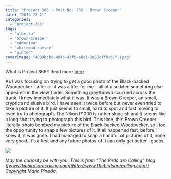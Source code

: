 ```yaml
---
title: "Project 366 - Post No. 265 - Brown Creeper"
date: "2019-12-21"
categories: 
  - "project-366"
tags: 
  - "alberta"
  - "brown-creeper"
  - "edmonton"
  - "whitemud-ravine"
  - "winter"
coverImage: "4098bcbb-404b-43fb-a8c1-2e58dff9c61f.jpeg"
---
```


What is Project 366? Read more [here](https://thebirdsarecalling.com/2019/03/29/project-366/).

As I was focusing on trying to get a good photo of the Black-backed Woodpecker - after all it was a lifer for me - all of a sudden something else appeared in the view finder. Something grey/brown scurried across the trunk. I knew immediately what it was. It was a Brown Creeper, an small, cryptic and elusive bird. I have seen it twice before but never even tried to take a picture of it. It just seems to small, hard to spot and fast moving to even try to photograph. The Nikon P1000 is rather sluggish and it seems like a long shot trying to photograph this bird. This time, this Brown Creeper literally photo bombed my picture of the Black-backed Woodpecker, so I too the opportunity to snap a few pictures of it. It all happened fast, before I knew it, it was gone. I had managed to snap a handful of pictures of it, none very good. It's a first and any future photos of it can only get better I guess.

![](https://thebirdsarecallingandimustgo.files.wordpress.com/2019/12/4098bcbb-404b-43fb-a8c1-2e58dff9c61f.jpeg?w=1024)

_May the curiosity be with you. This is from “The Birds are Calling” blog ([www.thebirdsarecalling.com](http://www.thebirdsarecalling.com)). Copyright Mario Pineda._
